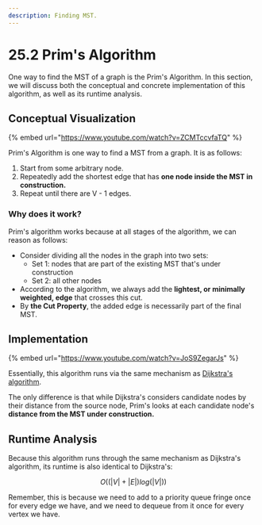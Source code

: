 ```yaml
---
description: Finding MST.
---
```


# 25.2 Prim's Algorithm

One way to find the MST of a graph is the Prim's Algorithm. In this section, we will discuss both the conceptual and concrete implementation of this algorithm, as well as its runtime analysis.&#x20;

## Conceptual Visualization

{% embed url="https://www.youtube.com/watch?v=ZCMTccvfaTQ" %}

Prim's Algorithm is one way to find a MST from a graph. It is as follows:

1. Start from some arbitrary node.
2. Repeatedly add the shortest edge that has **one node inside the MST in construction.**
3. Repeat until there are V - 1 edges.

### Why does it work?

Prim's algorithm works because at all stages of the algorithm, we can reason as follows:&#x20;

* Consider dividing all the nodes in the graph into two sets:
  * Set 1: nodes that are part of the existing MST that's under construction
  * Set 2: all other nodes
* According to the algorithm, we always add the **lightest, or minimally weighted, edge** that crosses this cut.
* By **the Cut Property**, the added edge is necessarily part of the final MST.

## Implementation

{% embed url="https://www.youtube.com/watch?v=JoS9ZegarJs" %}

Essentially, this algorithm runs via the same mechanism as [Dijkstra's algorithm](../24.-shortest-paths/24.2-dijkstras-algorithm.md).&#x20;

The only difference is that while Dijkstra's considers candidate nodes by their distance from the source node, Prim's looks at each candidate node's **distance from the MST under construction.**

## Runtime Analysis&#x20;

Because this algorithm runs through the same mechanism as Dijkstra's algorithm, its runtime is also identical to Dijkstra's:

$$
O((|V| + |E| )log(|V|))
$$

Remember, this is because we need to add to a priority queue fringe once for every edge we have, and we need to dequeue from it once for every vertex we have.
